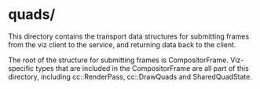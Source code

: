 # quads/

This directory contains the transport data structures for submitting frames
from the viz client to the service, and returning data back to the client.

The root of the structure for submitting frames is CompositorFrame.
Viz-specific types that are included in the CompositorFrame are all part
of this directory, including cc::RenderPass, cc::DrawQuads and SharedQuadState.
